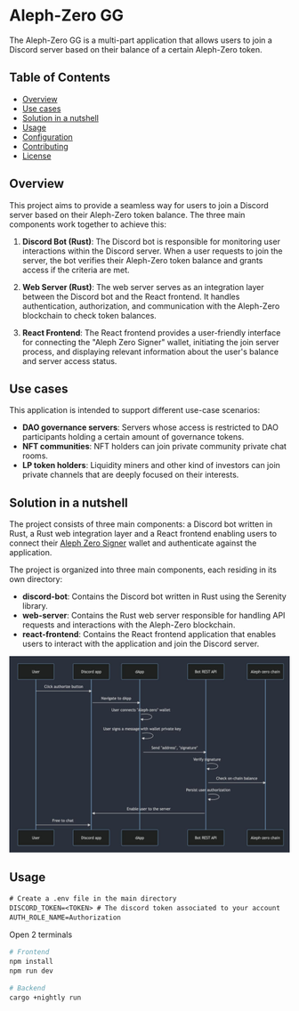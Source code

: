# Aleph-Zero GG

The Aleph-Zero GG is a multi-part application that allows users to join a Discord server based on their balance of a certain Aleph-Zero token.

## Table of Contents

- [Overview](#overview)
- [Use cases](#use-cases)
- [Solution in a nutshell](#solution-in-a-nutshell)
- [Usage](#usage)
- [Configuration](#configuration)
- [Contributing](#contributing)
- [License](#license)

## Overview

This project aims to provide a seamless way for users to join a Discord server based on their Aleph-Zero token balance. The three main components work together to achieve this:

1. **Discord Bot (Rust)**: The Discord bot is responsible for monitoring user interactions within the Discord server. When a user requests to join the server, the bot verifies their Aleph-Zero token balance and grants access if the criteria are met.

2. **Web Server (Rust)**: The web server serves as an integration layer between the Discord bot and the React frontend. It handles authentication, authorization, and communication with the Aleph-Zero blockchain to check token balances.

3. **React Frontend**: The React frontend provides a user-friendly interface for connecting the "Aleph Zero Signer" wallet, initiating the join server process, and displaying relevant information about the user's balance and server access status.

## Use cases

This application is intended to support different use-case scenarios:

- **DAO governance servers**: Servers whose access is restricted to DAO participants holding a certain amount of governance tokens.
- **NFT communities**: NFT holders can join private community private chat rooms.
- **LP token holders**: Liquidity miners and other kind of investors can join private channels that are deeply focused on their interests.

## Solution in a nutshell

The project consists of three main components: a Discord bot written in Rust, a Rust web integration layer and a React frontend enabling users to connect their [Aleph Zero Signer](https://alephzero.org/signer) wallet and authenticate against the application.

The project is organized into three main components, each residing in its own directory:

- **discord-bot**: Contains the Discord bot written in Rust using the Serenity library.
- **web-server**: Contains the Rust web server responsible for handling API requests and interactions with the Aleph-Zero blockchain.
- **react-frontend**: Contains the React frontend application that enables users to interact with the application and join the Discord server.

![Sequence diagram](./docs/flow.jpg)

## Usage

```txt
# Create a .env file in the main directory
DISCORD_TOKEN=<TOKEN> # The discord token associated to your account
AUTH_ROLE_NAME=Authorization
```

Open 2 terminals
```bash
# Frontend
npm install
npm run dev
```

```bash
# Backend
cargo +nightly run
```
